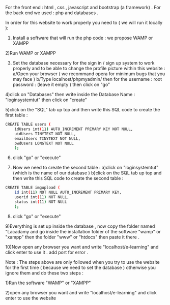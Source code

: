 For the front end : html , css , javascript and bootstrap (a framework) .
For the back end we used : php and databases .

In order for this website to work properly you need to  ( we will run it locally ): 
1) Install a software that will run the php code : we propose WAMP or XAMPP 

2)Run WAMP or XAMPP

3) Set the database necessary for the sign in / sign up system to work properly and to be able to change the profile picture within this website : 
	a/Open your browser ( we recommand opera for minimum bugs that you may face )
	b/Type localhost/phpmyadmin/ then for the username : root 
				                  password : (leave it empty )
then click on "go" 

 4)click on "Databases" then write inside the Database Name : "loginsystemtut" then click on "create"

5)click on the "SQL" tab up top and then write this SQL code to create the first table :
 
```sh
CREATE TABLE users (
	idUsers int(11) AUTO_INCREMENT PRIMARY KEY NOT NULL,
	uidUsers TINYTEXT NOT NULL,
	emailUsers TINYTEXT NOT NULL,
	pwdUsers LONGTEXT NOT NULL
	);
```
  
6) click "go" or "execute" 

7) Now we need to create the second table :
	a)click on "loginsystemtut" (which is the name of our database )
	b)click on the SQL tab up top and then write this SQL code to create the second table : 
	
```sh
CREATE TABLE imgupload (
	id int(11) NOT NULL AUTO_INCREMENT PRIMARY KEY,
	userid int(11) NOT NULL,
	status int(11) NOT NULL
	);
```

8) click "go" or "execute" 

9)Everything is set up inside the database , now copy the folder named "Lacadamy and go inside the installation folder of the software "wamp" or "xampp" then the folder "www" or "htdocs" then paste it there .


10)Now open any browser you want and write "localhost/e-learning" and click enter to use it . add port for error .

Note : 
The steps above are only followed when you try to use the website for the first time  ( because we need to set the database ) otherwise you ignore them and do these two steps : 

1)Run the software "WAMP" or "XAMPP"

2)open any browser you want and write "localhost/e-learning" and click enter to use the website 
